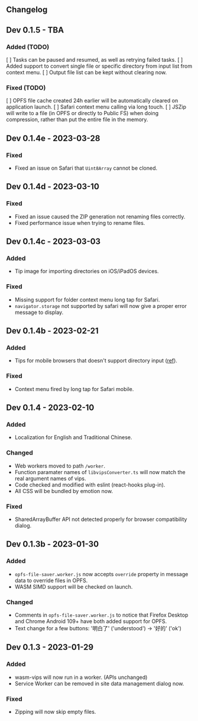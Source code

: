 Changelog
----

## Dev 0.1.5 - TBA

### Added (TODO)

[ ] Tasks can be paused and resumed, as well as retrying failed tasks.
[ ] Added support to convert single file or specific directory from input list from context menu.
[ ] Output file list can be kept without clearing now.

### Fixed (TODO)

[ ] OPFS file cache created 24h earlier will be automatically cleared on application launch.
[ ] Safari context menu calling via long touch.
[ ] JSZip will write to a file (in OPFS or directly to Public FS) when doing compression, rather than put the entire file in the memory.

## Dev 0.1.4e - 2023-03-28

### Fixed

- Fixed an issue on Safari that `Uint8Array` cannot be cloned.

## Dev 0.1.4d - 2023-03-10

### Fixed

- Fixed an issue caused the ZIP generation not renaming files correctly.
- Fixed performance issue when trying to rename files.

## Dev 0.1.4c - 2023-03-03

### Added

- Tip image for importing directories on iOS/iPadOS devices.

### Fixed

- Missing support for folder context menu long tap for Safari.
- `navigator.storage` not supported by safari will now give a proper error message to display.

## Dev 0.1.4b - 2023-02-21

### Added
- Tips for mobile browsers that doesn't support directory input ([ref](https://caniuse.com/input-file-directory)).

### Fixed
- Context menu fired by long tap for Safari mobile.

## Dev 0.1.4 - 2023-02-10

### Added

- Localization for English and Traditional Chinese.

### Changed

- Web workers moved to path `/worker`.
- Function paramater names of `libvipsConverter.ts` will now match the real argument names of vips.
- Code checked and modified with eslint (react-hooks plug-in).
- All CSS will be bundled by emotion now.

### Fixed

- SharedArrayBuffer API not detected properly for browser compatibility dialog.

## Dev 0.1.3b - 2023-01-30

### Added

- `opfs-file-saver.worker.js` now accepts `override` property in message data to override files in OPFS.
- WASM SIMD support will be checked on launch.

### Changed

- Comments in `opfs-file-saver.worker.js` to notice that Firefox Desktop and Chrome Android 109+ have both added support for OPFS.
- Text change for a few buttons: '明白了' ('understood') -> '好的' ('ok')

## Dev 0.1.3 - 2023-01-29

### Added

- wasm-vips will now run in a worker. (APIs unchanged)
- Service Worker can be removed in site data management dialog now.

### Fixed

- Zipping will now skip empty files.